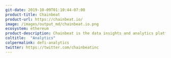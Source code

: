 ```yaml
---
git-date: 2019-10-09T01:10:44-07:00
product-title: Chainbeat
product-url: https://chainbeat.io/
image: /images/output_md/chainbeat.io.png
ecosystem: ethereum
product-description: Chainbeat is the data insights and analytics platform for web 3.0. Chainbeat enables comprehensive cross-blockchain analytics and providing in-depth insights on active users, transactions, events, token transfers with real-time alerts and custom reports based on real-time smart contract usage.
coltitle:  "Analytics"
colpermalink: defi-analytics
twitter: https://twitter.com/chainbeatinc
---
```

